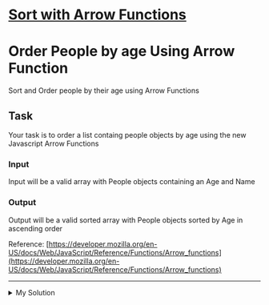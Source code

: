 # [Sort with Arrow Functions](https://www.codewars.com/kata/559f3e20f4f29869cf0000ea)

# Order People by age Using Arrow Function

Sort and Order people by their age using Arrow Functions

## Task

Your task is to order a list containg people objects by age using the new Javascript Arrow Functions

### Input

Input will be a valid array with People objects containing an Age and Name

### Output

Output will be a valid sorted array with People objects sorted by Age in ascending order

Reference: [https://developer.mozilla.org/en-US/docs/Web/JavaScript/Reference/Functions/Arrow_functions](https://developer.mozilla.org/en-US/docs/Web/JavaScript/Reference/Functions/Arrow_functions)

---

<details><summary>My Solution</summary>

```js
var OrderPeople = function (people) {
  return people.sort((a, b) => a.age - b.age)
}
```

</details>
